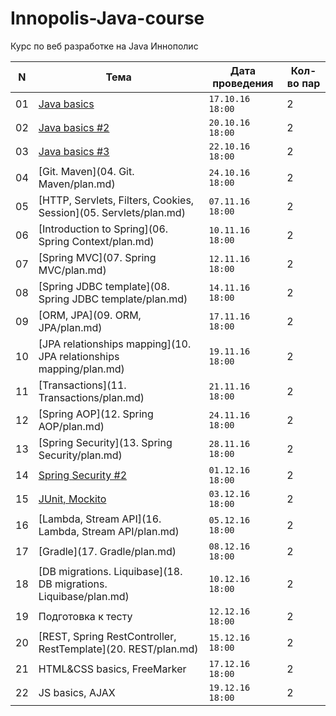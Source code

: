 # Innopolis-Java-course
Курс по веб разработке на Java Иннополис

N | Тема | Дата проведения | Кол-во пар
--- | ------------ | ------------- | -------------
01 | [Java basics](01.%20Java%20basics/plan.md) | `17.10.16 18:00` | 2
02 | [Java basics #2](02.%20Java%20basics%20%232/plan.md) | `20.10.16 18:00` | 2
03 | [Java basics #3](03.%20Java%20basics%20%233/plan.md) | `22.10.16 18:00` | 2
04 | [Git. Maven](04. Git. Maven/plan.md) | `24.10.16 18:00` | 2
05 | [HTTP, Servlets, Filters, Cookies, Session](05. Servlets/plan.md) | `07.11.16 18:00` | 2
06 | [Introduction to Spring](06. Spring Context/plan.md) | `10.11.16 18:00` | 2
07 | [Spring MVC](07. Spring MVC/plan.md) | `12.11.16 18:00` | 2
08 | [Spring JDBC template](08. Spring JDBC template/plan.md) | `14.11.16 18:00` | 2
09 | [ORM, JPA](09. ORM, JPA/plan.md) | `17.11.16 18:00` | 2
10 | [JPA relationships mapping](10. JPA relationships mapping/plan.md) | `19.11.16 18:00` | 2
11 | [Transactions](11. Transactions/plan.md) | `21.11.16 18:00` | 2
12 | [Spring AOP](12. Spring AOP/plan.md) | `24.11.16 18:00` | 2
13 | [Spring Security](13. Spring Security/plan.md) | `28.11.16 18:00` | 2
14 | [Spring Security #2](14.%20Spring%20Security%20%232/plan.md) | `01.12.16 18:00` | 2
15 | [JUnit, Mockito](15.%20JUnit%2C%20Mockito/plan.md) | `03.12.16 18:00` | 2
16 | [Lambda, Stream API](16. Lambda, Stream API/plan.md) | `05.12.16 18:00` | 2
17 | [Gradle](17. Gradle/plan.md) | `08.12.16 18:00` | 2
18 | [DB migrations. Liquibase](18. DB migrations. Liquibase/plan.md) | `10.12.16 18:00` | 2
19 | Подготовка к тесту | `12.12.16 18:00` | 2
20 | [REST, Spring RestController, RestTemplate](20. REST/plan.md) | `15.12.16 18:00` | 2
21 | HTML&CSS basics, FreeMarker | `17.12.16 18:00` | 2
22 | JS basics, AJAX | `19.12.16 18:00` | 2


